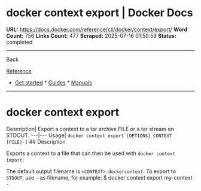# docker context export | Docker Docs

**URL:** https://docs.docker.com/reference/cli/docker/context/export/
**Word Count:** 756
**Links Count:** 477
**Scraped:** 2025-07-16 01:50:59
**Status:** completed

---

Back

[Reference](https://docs.docker.com/reference/)

  * [Get started](https://docs.docker.com/get-started/)   * [Guides](https://docs.docker.com/guides/)   * [Manuals](https://docs.docker.com/manuals/)

* * *

# docker context export

Description| Export a context to a tar archive FILE or a tar stream on STDOUT.   ---|---   Usage| `docker context export [OPTIONS] CONTEXT [FILE|-]`      ## Description

Exports a context to a file that can then be used with `docker context import`.

The default output filename is `<CONTEXT>.dockercontext`. To export to `STDOUT`, use `-` as filename, for example:               $ docker context export my-context -
